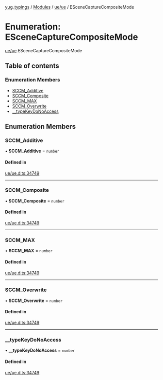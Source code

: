 [yug_typings](../README.md) / [Modules](../modules.md) / [ue/ue](../modules/ue_ue.md) / ESceneCaptureCompositeMode

# Enumeration: ESceneCaptureCompositeMode

[ue/ue](../modules/ue_ue.md).ESceneCaptureCompositeMode

## Table of contents

### Enumeration Members

- [SCCM\_Additive](ue_ue.ESceneCaptureCompositeMode.md#sccm_additive)
- [SCCM\_Composite](ue_ue.ESceneCaptureCompositeMode.md#sccm_composite)
- [SCCM\_MAX](ue_ue.ESceneCaptureCompositeMode.md#sccm_max)
- [SCCM\_Overwrite](ue_ue.ESceneCaptureCompositeMode.md#sccm_overwrite)
- [\_\_typeKeyDoNoAccess](ue_ue.ESceneCaptureCompositeMode.md#__typekeydonoaccess)

## Enumeration Members

### SCCM\_Additive

• **SCCM\_Additive** = `number`

#### Defined in

[ue/ue.d.ts:34749](https://github.com/YugMetaverse/yug_typings/blob/25cad34/ue/ue.d.ts#L34749)

___

### SCCM\_Composite

• **SCCM\_Composite** = `number`

#### Defined in

[ue/ue.d.ts:34749](https://github.com/YugMetaverse/yug_typings/blob/25cad34/ue/ue.d.ts#L34749)

___

### SCCM\_MAX

• **SCCM\_MAX** = `number`

#### Defined in

[ue/ue.d.ts:34749](https://github.com/YugMetaverse/yug_typings/blob/25cad34/ue/ue.d.ts#L34749)

___

### SCCM\_Overwrite

• **SCCM\_Overwrite** = `number`

#### Defined in

[ue/ue.d.ts:34749](https://github.com/YugMetaverse/yug_typings/blob/25cad34/ue/ue.d.ts#L34749)

___

### \_\_typeKeyDoNoAccess

• **\_\_typeKeyDoNoAccess** = `number`

#### Defined in

[ue/ue.d.ts:34749](https://github.com/YugMetaverse/yug_typings/blob/25cad34/ue/ue.d.ts#L34749)
